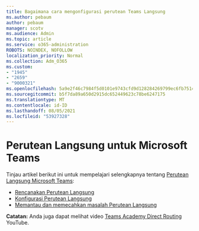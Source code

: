 ```yaml
---
title: Bagaimana cara mengonfigurasi perutean Teams Langsung
ms.author: pebaum
author: pebaum
manager: scotv
ms.audience: Admin
ms.topic: article
ms.service: o365-administration
ROBOTS: NOINDEX, NOFOLLOW
localization_priority: Normal
ms.collection: Adm_O365
ms.custom:
- "1945"
- "2659"
- "9000321"
ms.openlocfilehash: 5a9e2f46c7984f5d0101e9743cfd9d128284269799ec6fb7514a9176b857170c
ms.sourcegitcommit: b5f7da89a650d2915dc652449623c78be6247175
ms.translationtype: MT
ms.contentlocale: id-ID
ms.lasthandoff: 08/05/2021
ms.locfileid: "53927328"
---
```

# <a name="direct-routing-for-microsoft-teams"></a>Perutean Langsung untuk Microsoft Teams

Tinjau artikel berikut ini untuk mempelajari selengkapnya tentang [Perutean Langsung Microsoft Teams](https://docs.microsoft.com/MicrosoftTeams/direct-routing-landing-page): 

- [Rencanakan Perutean Langsung](https://docs.microsoft.com/MicrosoftTeams/direct-routing-plan)
- [Konfigurasi Perutean Langsung](https://docs.microsoft.com/MicrosoftTeams/direct-routing-configure) 
- [Memantau dan memecahkan masalah Perutean Langsung](https://docs.microsoft.com/MicrosoftTeams/direct-routing-monitor-and-troubleshoot)

**Catatan:** Anda juga dapat melihat video [Teams Academy Direct Routing](https://www.youtube.com/watch?v=1ASftX_Msb8&index=10&list=PLaSOUojkSiGnKuE30ckcjnDVkMNqDv0Vl) YouTube.